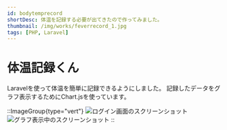 ```yaml
---
id: bodytemprecord
shortDesc: 体温を記録する必要が出てきたので作ってみました。
thumbnail: /img/works/feverrecord_1.jpg
tags: [PHP, Laravel]
---
```


# 体温記録くん

Laravelを使って体温を簡単に記録できるようにしました。
記録したデータをグラフ表示するためにChart.jsを使っています。

::ImageGroup{type="vert"}
![ログイン画面のスクリーンショット](/img/works/feverrecord_1.jpg)
![グラフ表示中のスクリーンショット](/img/works/feverrecord_2.jpg)
::
